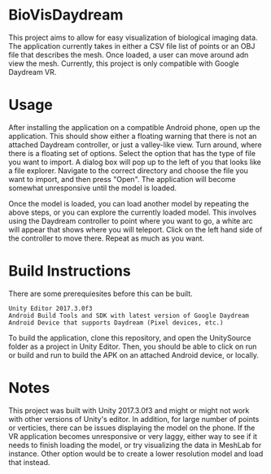 # BioVisDaydream

This project aims to allow for easy visualization of biological imaging data. The application currently takes in either a CSV file list of points or an OBJ file that describes the mesh. Once loaded, a user can move around adn view the mesh. Currently, this project is only compatible with Google Daydream VR.

# Usage

After installing the application on a compatible Android phone, open up the application. This should show either a floating warning that there is not an attached Daydream controller, or just a valley-like view. Turn around, where there is a floating set of options. Select the option that has the type of file you want to import. A dialog box will pop up to the left of you that looks like a file explorer. Navigate to the correct directory and choose the file you want to import, and then press "Open". The application will become somewhat unresponsive until the model is loaded. 

Once the model is loaded, you can load another model by repeating the above steps, or you can explore the currently loaded model. This involves using the Daydream controller to point where you want to go, a white arc will appear that shows where you will teleport. Click on the left hand side of the controller to move there. Repeat as much as you want. 

# Build Instructions

There are some prerequiesites before this can be built.

```
Unity Editor 2017.3.0f3
Android Build Tools and SDK with latest version of Google Daydream
Android Device that supports Daydream (Pixel devices, etc.) 
```

To build the application, clone this repository, and open the UnitySource folder as a project in Unity Editor. Then, you should be able to click on run or build and run to build the APK on an attached Android device, or locally. 

# Notes

This project was built with Unity 2017.3.0f3 and might or might not work with other versions of Unity's editor. In addition, for large number of points or verticies, there can be issues displaying the model on the phone. If the VR application becomes unresponsive or very laggy, either way to see if it needs to finish loading the model, or try visualizing the data in MeshLab for instance. Other option would be to create a lower resolution model and load that instead.
